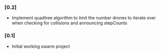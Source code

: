 ### [0.2]

* Implement quadtree algorithm to limit the number drones to iterate over when checking for collisions and announcing stepCounts


### [0.1]

* Initial working swarm project